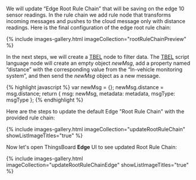 We will update “Edge Root Rule Chain” that will be saving on the edge 10 sensor readings. In the rule chain we add rule node that transforms incoming messages and pushes to the cloud message only with distance readings. Here is the final configuration of the edge root rule chain:

{% include images-gallery.html imageCollection="rootRuleChainPreview" %}

In the next steps, we will create a [TBEL](https://thingsboard.io/docs/user-guide/tbel/) node to filter data. The [TBEL](https://thingsboard.io/docs/user-guide/tbel/) script language node will create an empty object *newMsg*, 
add a property named “distance” with the corresponding value from the “In-vehicle monitoring system”, and then send the *newMsg* object as a new message.

{% highlight javascript %}
var newMsg = {};
newMsg.distance = msg.distance;
return { msg: newMsg, metadata: metadata, msgType: msgType }; {% endhighlight %}

Here are the steps to update the default Edge "Root Rule Chain" with the provided rule chain:

{% include images-gallery.html imageCollection="updateRootRuleChain" showListImageTitles="true" %}

Now let's open ThingsBoard **Edge** UI to see updated Root Rule Chain:

{% include images-gallery.html imageCollection="updateRootRuleChainEdge" showListImageTitles="true" %}

